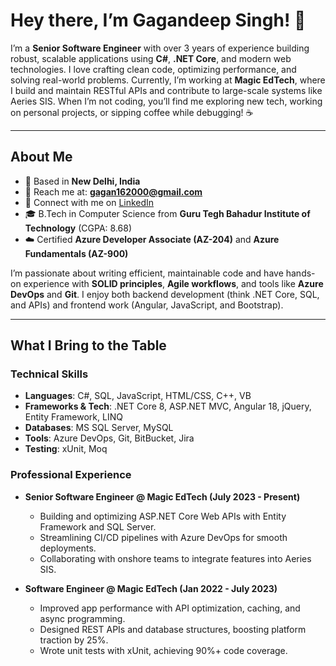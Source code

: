 # Hey there, I’m Gagandeep Singh! 👋

I’m a **Senior Software Engineer** with over 3 years of experience building robust, scalable applications using **C#**, **.NET Core**, and modern web technologies. I love crafting clean code, optimizing performance, and solving real-world problems. Currently, I’m working at **Magic EdTech**, where I build and maintain RESTful APIs and contribute to large-scale systems like Aeries SIS. When I’m not coding, you’ll find me exploring new tech, working on personal projects, or sipping coffee while debugging! ☕

---

## About Me

- 📍 Based in **New Delhi, India**
- 📧 Reach me at: **gagan162000@gmail.com**
- 🔗 Connect with me on [LinkedIn](https://www.linkedin.com/in/gagandeep-singh-159739184/)
- 🎓 B.Tech in Computer Science from **Guru Tegh Bahadur Institute of Technology** (CGPA: 8.68)
- ☁️ Certified **Azure Developer Associate (AZ-204)** and **Azure Fundamentals (AZ-900)**

I’m passionate about writing efficient, maintainable code and have hands-on experience with **SOLID principles**, **Agile workflows**, and tools like **Azure DevOps** and **Git**. I enjoy both backend development (think .NET Core, SQL, and APIs) and frontend work (Angular, JavaScript, and Bootstrap).

---

## What I Bring to the Table

### Technical Skills
- **Languages**: C#, SQL, JavaScript, HTML/CSS, C++, VB
- **Frameworks & Tech**: .NET Core 8, ASP.NET MVC, Angular 18, jQuery, Entity Framework, LINQ
- **Databases**: MS SQL Server, MySQL
- **Tools**: Azure DevOps, Git, BitBucket, Jira
- **Testing**: xUnit, Moq

### Professional Experience
- **Senior Software Engineer @ Magic EdTech (July 2023 - Present)**  
  - Building and optimizing ASP.NET Core Web APIs with Entity Framework and SQL Server.
  - Streamlining CI/CD pipelines with Azure DevOps for smooth deployments.
  - Collaborating with onshore teams to integrate features into Aeries SIS.

- **Software Engineer @ Magic EdTech (Jan 2022 - July 2023)**  
  - Improved app performance with API optimization, caching, and async programming.
  - Designed REST APIs and database structures, boosting platform traction by 25%.
  - Wrote unit tests with xUnit, achieving 90%+ code coverage.

